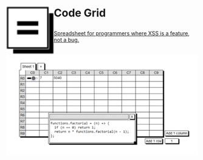 <h1>

<a href="https://jstrieb.github.io/code-grid" target="_blank"><img src="https://github.com/jstrieb/code-grid/blob/master/public/favicon.svg?raw=true" width="125" height="125" align="left" /></a>

Code Grid

</h1>

<a href="https://jstrieb.github.io/code-grid" target="_blank">Spreadsheet for programmers where XSS is a feature, not a bug.</a>

<br />

<div align="center">
<a href="https://jstrieb.github.io/code-grid" target="_blank"><img src="https://github.com/jstrieb/code-grid/blob/master/public/opengraph.png?raw=true"></a>
</div>

<br />


